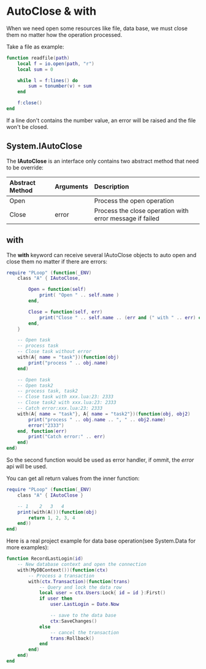 # AutoClose & with

When we need open some resources like file, data base, we must close them no matter how the operation processed.

Take a file as example:

```lua
function readfile(path)
	local f = io.open(path, "r")
	local sum = 0

	while l = f:lines() do
		sum = tonumber(v) + sum
	end

	f:close()
end
```

If a line don't contains the number value, an error will be raised and the file won't be closed.


## System.IAutoClose

The **IAutoClose** is an interface only contains two abstract method that need to be override:

Abstract Method             |Arguments                |Description
:---------------------------|:------------------------|:-----------------------------
Open                        |                         |Process the open operation
Close                       |error                    |Process the close operation with error message if failed


## with

 The **with** keyword can receive several IAutoClose objects to auto open and close them no matter if there are errors:

```lua
require "PLoop" (function(_ENV)
	class "A" { IAutoClose,

		Open = function(self)
			print( "Open " .. self.name )
		end,

		Close = function(self, err)
			print("Close " .. self.name .. (err and (" with " .. err) or " without error"))
		end,
	}

	-- Open task
	-- process task
	-- Close task without error
	with(A{ name = "task"})(function(obj)
		print("process " .. obj.name)
	end)

	-- Open task
	-- Open task2
	-- process task, task2
	-- Close task with xxx.lua:23: 2333
	-- Close task2 with xxx.lua:23: 2333
	-- Catch error:xxx.lua:23: 2333
	with(A{ name = "task"}, A{ name = "task2"})(function(obj, obj2)
		print("process " .. obj.name .. ", " .. obj2.name)
		error("2333")
	end, function(err)
		print("Catch error:" .. err)
	end)
end)
```

So the second function would be used as error handler, if ommit, the *error* api will be used.

You can get all return values from the inner function:

```lua
require "PLoop" (function(_ENV)
	class "A" { IAutoClose }

	-- 1	2	3	4
	print(with(A())(function(obj)
		return 1, 2, 3, 4
	end))
end)

```

Here is a real project example for data base operation(see System.Data for more examples):

```lua
function RecordLastLogin(id)
	-- New database context and open the connection
	with(MyDBContext())(function(ctx)
		-- Process a transaction
		with(ctx.Transaction)(function(trans)
			-- Query and lock the data row
			local user = ctx.Users:Lock{ id = id }:First()
			if user then
				user.LastLogin = Date.Now

				-- save to the data base
				ctx:SaveChanges()
			else
				-- cancel the transaction
				trans:Rollback()
			end
		end)
	end)
end
```